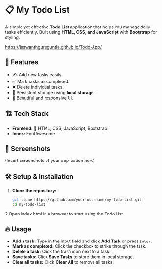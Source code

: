 # 📋 My Todo List

A simple yet effective **Todo List** application that helps you manage daily tasks efficiently. Built using **HTML, CSS, and JavaScript** with **Bootstrap** for styling.

https://jaswanthguruguntla.github.io/Todo-App/
## 🚀 Features
- ✍️ Add new tasks easily.
- ✅ Mark tasks as completed.
- ❌ Delete individual tasks.
- 🔄 Persistent storage using **local storage**.
- 🎨 Beautiful and responsive UI.

## 🏗️ Tech Stack
- **Frontend:** 🎨 HTML, CSS, JavaScript, Bootstrap
- **Icons:** FontAwesome

## 📸 Screenshots
(Insert screenshots of your application here)

## 🛠️ Setup & Installation

1. **Clone the repository:**

   ```bash
   git clone https://github.com/your-username/my-todo-list.git
   cd my-todo-list
2.Open index.html in a browser to start using the Todo List.

## 🔥 Usage
- **Add a task:** Type in the input field and click **Add Task** or press `Enter`.
- **Mark as completed:** Click the checkbox to strike through the task.
- **Delete a task:** Click the trash icon next to a task.
- **Save tasks:** Click **Save Tasks** to store them in local storage.
- **Clear all tasks:** Click **Clear All** to remove all tasks.

